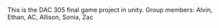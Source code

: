 This is the DAC 305 final game project in unity. 
Group members: Alvin, Ethan, AC, Allison, Sonia, Zac